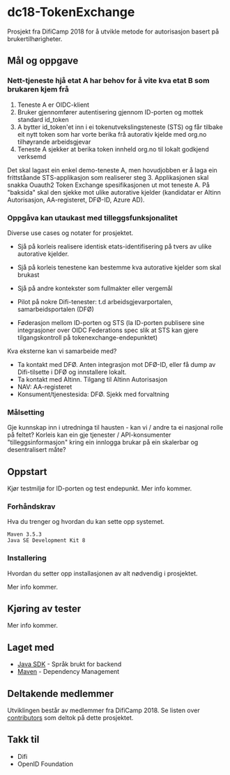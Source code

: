 # dc18-TokenExchange

Prosjekt fra DifiCamp 2018 for å utvikle metode for autorisasjon basert på brukertilhørigheter.

## Mål og oppgave

### Nett-tjeneste hjå etat A har behov for å vite kva etat B som brukaren kjem frå
1.  Teneste A er OIDC-klient
2.  Bruker gjennomfører autentisering gjennom ID-porten og mottek standard id_token
3.  A bytter id_token'et inn i ei tokenutvekslingsteneste (STS) og får tilbake eit nytt token som har vorte berika  frå autorativ kjelde med org.no tilhøyrande arbeidsgjevar
4.  Teneste A sjekker at berika token innheld org.no til lokalt godkjend verksemd
 
Det skal lagast ein enkel demo-teneste A, men hovudjobben er å laga ein frittståande STS-applikasjon som realiserer steg 3.  Applikasjonen skal snakka Ouauth2 Token Exchange spesifikasjonen ut mot teneste A.  På "baksida" skal den sjekke mot ulike autorative kjelder (kandidatar er Altinn Autorisasjon, AA-registeret, DFØ-ID, Azure AD).  
 
### Oppgåva kan utaukast med tilleggsfunksjonalitet

Diverse use cases og notater for prosjektet.
 
* Sjå på korleis realisere identisk etats-identifisering på tvers av ulike autorative kjelder. 
* Sjå på korleis tenestene kan bestemme kva autorative kjelder som skal brukast
* Sjå på andre kontekster som fullmakter eller vergemål  
 
* Pilot på nokre Difi-tenester: t.d arbeidsgjevarportalen, samarbeidsportalen (DFØ)
 
* Føderasjon mellom ID-porten og STS (la ID-porten publisere sine integrasjoner over OIDC Federations spec slik at STS kan gjere tilgangskontroll på tokenexchange-endepunktet)
 
Kva eksterne kan vi samarbeide med?
* Ta kontakt med DFØ. Anten integrasjon mot DFØ-ID, eller få dump av Difi-tilsette i DFØ og innstallere lokalt. 
* Ta kontakt med Altinn. Tilgang til Altinn Autorisasjon
* NAV: AA-registeret
* Konsument/tjenestesida: DFØ. Sjekk med forvaltning

### Målsetting
Gje kunnskap inn i utredninga til hausten - kan vi / andre ta ei nasjonal rolle på feltet?
Korleis kan ein gje tjenester / API-konsumenter "tilleggsinformasjon" kring ein innlogga brukar på ein skalerbar og desentralisert måte?

## Oppstart

Kjør testmiljø for ID-porten og test endepunkt. Mer info kommer.

### Forhåndskrav

Hva du trenger og hvordan du kan sette opp systemet.

```
Maven 3.5.3
Java SE Development Kit 8
```

### Installering

Hvordan du setter opp installasjonen av alt nødvendig i prosjektet.

Mer info kommer.

## Kjøring av tester

Mer info kommer.

## Laget med

* [Java SDK](http://www.oracle.com/technetwork/java/javase/downloads/jdk9-downloads-3848520.html) - Språk brukt for backend
* [Maven](https://maven.apache.org/) - Dependency Management

## Deltakende medlemmer

Utviklingen består av medlemmer fra DifiCamp 2018. Se listen over [contributors](https://github.com/difi/dc18-TokenExchange/edit/master/) som deltok på dette prosjektet.

## Takk til

* Difi
* OpenID Foundation
